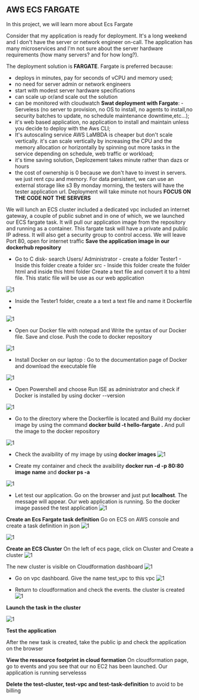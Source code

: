## AWS ECS FARGATE
In this project, we will learn more about Ecs Fargate

Consider that my application is ready for deployment. It's a long weekend and l don't have the server or network engineer on-call. The application has many microservices and l'm not sure about the server hardware requirements (how many servers? and for how long?).

The deployment solution is **FARGATE**. Fargate is preferred because:
- deploys in minutes, pay for seconds of vCPU and memory used;
- no need for server admin or network engineers
- start with modest server hardware specifications
- can scale up or/and scale out the solution
- can be monitored with cloudwatch
**Swat deployment with Fargate**: 
-Serveless (no server to provision, no OS to install, no agents to install,no security batches to update, no schedule maintenance downtime,etc...);
- it's web based application, no application to install and maintain unless you decide to deploy with the Aws CLI;
- It's autoscaling service AWS LaMBDA is cheaper but don't scale vertically. it's can scale vertically by increasing the CPU and the memory allocation or horizontally by spinning out more tasks in the service depending on schedule, web traffic or workload;
- it's time saving solution, Deplozement takes minute rather than dazs or hours
- the cost of ownership is 0 because we don't have to invest in servers. we just rent cpu and memory.
For data persistent, we can use an external storage like s3
By monday morning, the testers will have the tester application url. Deployment will take minute not hours
 **FOCUS ON THE CODE NOT THE SERVERS**

We will lunch an ECS cluster included a dedicated vpc included an internet gateway, a couple of public subnet and in one of which, we we launched our ECS fargate task. It will pull our application image from the repository and running as a container. This fargate task will have a private and public IP adress. It will also get a security group to control access. We will leave Port 80, open for internet traffic
**Save the application image in our dockerhub repository**
- Go to C disk- search Users/ Administrator - create a folder Tester1 - Inside this folder create a folder src - Inside this folder create the folder html and inside this html folder Create a text file and convert it to a html file. This static file will be use as our web application 

![1](https://user-images.githubusercontent.com/102819001/234862525-2b5967b7-4faf-46da-88d3-32aba6d6cf42.png)

- Inside the Tester1 folder, create a a text a text file and name it Dockerfile
-
![1](https://user-images.githubusercontent.com/102819001/234863703-ed15ca0b-e5b6-4851-aaae-0e386baefb6f.png)
 
 - Open our Docker file with notepad and Write the syntax of our Docker file. Save and close. Push the code to docker repository
 
 ![1](https://user-images.githubusercontent.com/102819001/234864312-c589dc78-924b-4cdb-954f-6c8e9e98d054.png)

- Install Docker on our laptop : Go to the documentation page of Docker and download the executable file

![1](https://user-images.githubusercontent.com/102819001/234865149-306061bc-b716-4390-9978-0c8e1b70976a.png)
 - Open Powershell and choose Run ISE as administrator and check if Docker is installed by using docker --version
 
![1](https://user-images.githubusercontent.com/102819001/234865886-bc5010fa-9b8e-4573-8848-f9125b38de22.png)

- Go to the directory where the Dockerfile is located and Build my docker image by using the command **docker build -t hello-fargate .** And pull the image to the docker repository

![1](https://user-images.githubusercontent.com/102819001/234869035-a58678be-88ba-4fba-8d79-a0b2a5e145ec.png)

- Check the avaibility of my image by using **docker images**
![1](https://user-images.githubusercontent.com/102819001/234870309-6260bfd0-8183-48e3-9399-8a7bd57d9c0e.png)

- Create my container and check the avaibility **docker run -d -p 80:80 image name** and **docker ps -a**

![1](https://user-images.githubusercontent.com/102819001/234867573-2ef93094-eda6-44c3-a7aa-7c7595d3f900.png)

- Let test our application. Go on the browser and just put **localhost**. The message will appear. Our web application is running. So the docker image passed the test application
![1](https://user-images.githubusercontent.com/102819001/234871452-4ce12b6d-d0f1-4edc-8b35-c527b8160540.png)

**Create an Ecs Fargate task definition**
Go on ECS on AWS console and create a task definition in json
![1](https://user-images.githubusercontent.com/102819001/234884438-0623dcd7-c4ad-4b06-919f-cade33a89e0e.png)

![1](https://user-images.githubusercontent.com/102819001/234884751-0cf1f8e0-9d18-4e19-a64b-ab0d8c74dce1.png)


**Create an ECS Cluster**
On the left of ecs page, click on Cluster and Create a cluster
![1](https://user-images.githubusercontent.com/102819001/234892225-a897fb30-24de-4389-84b4-7b7a9b886d1c.png)

The new cluster is visible on Cloudformation dashboard
![1](https://user-images.githubusercontent.com/102819001/234892702-e712c208-2cd3-4ce9-9edb-085654caa7e1.png)

- Go on vpc dashboard. Give the name test_vpc to this vpc
![1](https://user-images.githubusercontent.com/102819001/234895510-d3371736-92d4-4508-8d3f-93371c760521.png)
 
- Return to cloudformation and check the events. the cluster is created
 ![1](https://user-images.githubusercontent.com/102819001/234896719-fe100168-e076-4447-ba47-87708674fcab.png)

**Launch the task in the cluster**

![1](https://user-images.githubusercontent.com/102819001/234903781-3fd95eb9-e833-48d8-aa0d-bc14d13cf0dd.png)

**Test the application**

After the new task is created, take the public ip and check the application on the browser

**View the ressource footprint in cloud formation**
On cloudformation page, go to events and you see that our no EC2 has been launched. Our application is running servelesss 

**Delete the test-cluster, test-vpc and test-task-definition** to avoid to be billing
